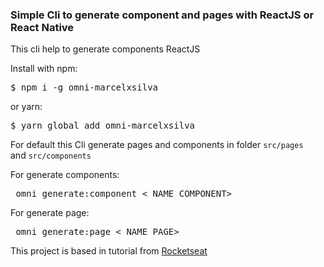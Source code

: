 ### Simple Cli to generate component and pages with ReactJS or React Native

This cli help to generate components ReactJS

Install with npm:
<pre>$ npm i -g omni-marcelxsilva </pre>

or yarn:
<pre>$ yarn global add omni-marcelxsilva </pre>


For default this Cli generate pages and components in folder <code>src/pages </code> and <code>src/components </code>

For generate components:
<pre> omni generate:component < NAME COMPONENT> </pre>

For generate page:
<pre> omni generate:page < NAME PAGE> </pre>


This project is based in tutorial from [Rocketseat ](https://www.youtube.com/watch?v=Rt-xG_VzD6M)
